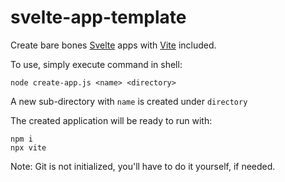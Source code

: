 # svelte-app-template

Create bare bones [Svelte](https://svelte.dev/) apps with [Vite](https://vitejs.dev/) included.

To use, simply execute command in shell:

    node create-app.js <name> <directory>

A new sub-directory with `name` is created under `directory`

The created application will be ready to run with:

    npm i
    npx vite

Note: Git is not initialized, you'll have to do it yourself, if needed.
